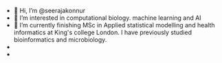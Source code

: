 - 👋 Hi, I’m @seerajakonnur
- 👀 I’m interested in computational biology. machine learning and AI
- 🌱 I’m currently finishing MSc in Applied statistical modelling and health informatics at King's college London. I have previously studied bioinformatics and microbiology.
- 
-

<!---
seerajakonnur/seerajakonnur is a ✨ special ✨ repository because its `README.md` (this file) appears on your GitHub profile. 
You can click the Preview link to take a look at your changes.
--->
